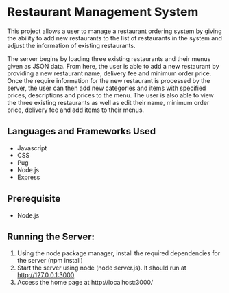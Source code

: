 # Restaurant Management System
This project allows a user to manage a restaurant ordering system by giving the ability to add new restaurants to the list of restaurants in the system and adjust the information of existing restaurants.

The server begins by loading three existing restaurants and their menus given as JSON data. From here, the user is able to add a new restaurant by providing a new restaurant name, delivery fee and minimum order price. Once the require information for the new restaurant is processed by the server, the user can then add new categories and items with specified prices, descriptions and prices to the menu. The user is also able to view the three existing restaurants as well as edit their name, minimum order price, delivery fee and add items to their menus.

## Languages and Frameworks Used
- Javascript
- CSS
- Pug 
- Node.js
- Express

## Prerequisite
- Node.js

## Running the Server: 
1. Using the node package manager, install the required dependencies for the server (npm install)
2. Start the server using node (node server.js). It should run at http://127.0.0.1:3000
3. Access the home page at http://localhost:3000/ 